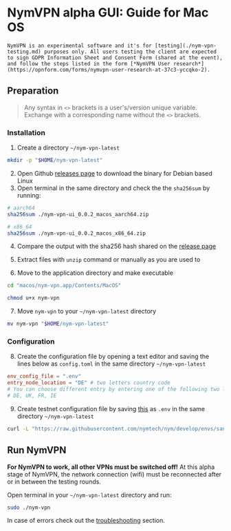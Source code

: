 # NymVPN alpha GUI: Guide for Mac OS

```admonish warning
NymVPN is an experimental software and it's for [testing](./nym-vpn-testing.md) purposes only. All users testing the client are expected to sign GDPR Information Sheet and Consent Form (shared at the event), and follow the steps listed in the form [*NymVPN User research*](https://opnform.com/forms/nymvpn-user-research-at-37c3-yccqko-2).
```

## Preparation

> Any syntax in `<>` brackets is a user's/version unique variable. Exchange with a corresponding name without the `<>` brackets.

### Installation

1. Create a directory `~/nym-vpn-latest`
```sh
mkdir -p "$HOME/nym-vpn-latest"
```
2. Open Github [releases page](https://github.com/nymtech/nym/releases/tag/nym-vpn-alpha-0.0.2) to download the binary for Debian based Linux
3. Open terminal in the same directory and check the the `sha256sum` by running:
```sh
# aarch64
sha256sum ./nym-vpn-ui_0.0.2_macos_aarch64.zip

# x86_64
sha256sum ./nym-vpn-ui_0.0.2_macos_x86_64.zip
```
4. Compare the output with the sha256 hash shared on the [release page](https://github.com/nymtech/nym/releases/tag/nym-vpn-alpha-0.0.2)

5. Extract files with `unzip` command or manually as you are used to
6. Move to the application directory and make executable
```sh
cd "macos/nym-vpn.app/Contents/MacOS"

chmod u+x nym-vpn
```
7. Move `nym-vpn` to your `~/nym-vpn-latest` directory
```sh
mv nym-vpn "$HOME/nym-vpn-latest"
```

### Configuration

8. Create the configuration file by opening a text editor and saving the lines below as `config.toml` in the same directory `~/nym-vpn-latest`
```toml
env_config_file = ".env"
entry_node_location = "DE" # two letters country code
# You can choose different entry by entering one of the following two letter country codes:
# DE, UK, FR, IE
```
9. Create testnet configuration file by saving [this](https://raw.githubusercontent.com/nymtech/nym/develop/envs/sandbox.env) as `.env` in the same directory `~/nym-vpn-latest`
```sh
curl -L "https://raw.githubusercontent.com/nymtech/nym/develop/envs/sandbox.env" -o .env
```
## Run NymVPN

**For NymVPN to work, all other VPNs must be switched off!** At this alpha stage of NymVPN, the network connection (wifi) must be reconnected after or in between the testing rounds.

Open terminal in your `~/nym-vpn-latest` directory and run:
```sh
sudo ./nym-vpn
```

In case of errors check out the [troubleshooting](troubleshooting.html#installing-gui-on-macos-not-working) section.



